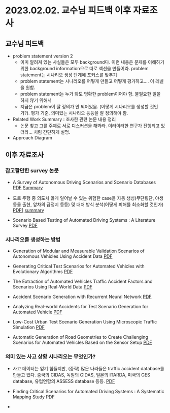 # 2023.02.02. 교수님 피드백 이후 자료조사

## 교수님 피드백
- problem statement version 2
  - 이미 알려져 있는 사실들은 모두 background다. 이런 내용은 문제를 이해하기 위한 background information으로 따로 섹션을 만들어라. problem statement는 시나리오 생성 단계에 포커스를 맞추기
  - problem statement는 시나리오를 어떻게 만들고 어떻게 평가하고.... 이 레벨을 원함.
  - problem statement는 누가 봐도 명확한 problem이어야 함. 불필요한 일을 하지 않기 위해서
  - 지금은 problem이 잘 정의가 안 되어있음. (어떻게 시나리오를 생성할 것인가?). 평가 기준, 의미있는 시나리오 등등을 잘 정의해야 함.
- Related Work Summary : 조사한 관련 논문 내용 정리
  - 논문 찾고 그를 주제로 서로 디스커션을 해봐라. 이러이러한 연구가 진행되고 있더라... 처럼 간단하게 설명.
- Approach Diagram

## 이후 자료조사 

### 참고할만한 survey 논문

- A Survey of Autonomous Driving Scenarios and Scenario Databases [PDF](/reference_summary/A_Survey_of_Autonomous_Driving_Scenarios_and_Scenario_Databases.pdf) [Summary](/reference_summary/A%20Survey%20of%20Autonomous%20Driving%20Scenarios%20and%20Scenario%20Databases.md)

- 도로 주행 중 의도치 않게 일어날 수 있는 위험한 case들 자동 생성(무단횡단, 야생동물 출현, 앞차의 급정지 등등) 및 대처 방식 분석(어떻게 피해를 최소화할 것인가) [PDF1](Generating%20Critical%20Test%20Scenarios%20for%20Automated%20Vehicles%20with%20Evolutionary%20Algorithms.pdf) [summary](reference_summary/Generating%20Critical%20Test%20Scenarios%20for%20Automated%20Vehicles%20with%20Evolutionary%20Algorithms_summary.md)

- Scenario Based Testing of Automated Driving Systems : A Literature Survey [PDF](../reference_summary/Scenario_Based_Testing_of_Automated_Driving_Systems_A_Literature_Survey.pdf)

### 시나리오를 생성하는 방법

- Generation of Modular and Measurable Validation Scenarios of Autonomous Vehicles Using Accident Data [PDF](../reference_summary/Generation_of_Modular_and_Measurable_Validation_Scenarios_for_Autonomous_Vehicles_Using_Accident_Data.pdf)

- Generating Critical Test Scenarios for Automated Vehicles with Evolutionary Algorithms [PDF](../reference_summary/Generating_Critical_Test_Scenarios_for_Automated_Vehicles_with_Evolutionary_Algorithms.pdf)

- The Extraction of Automated Vehicles Traffic Accident Factors and Scenarios Using Real-World Data [PDF](../reference_summary/The_Extraction_of_Automated_Vehicles_Traffic_Accident_Factors_and_Scenarios_Using_Real_World_Data.pdf)

- Accident Scenario Generation with Recurrent Neural Network [PDF](../reference_summary/Accident_Scenario_Generation_with_Recurrent_Neural_Networks.pdf)

- Analyzing Real-world Accidents for Test Scenario Generation for Automated Vehicle [PDF](../reference_summary/Analyzing_Real-world_Accidents_for_Test_Scenario_Generation_for_Automated_Vehicles.pdf)

- Low-Cost Urban Test Scenario Generation Using Microscopic Traffic Simulation [PDF](../reference_summary/Low-Cost_Urban_Test_Scenario_Generation_Using_Microscopic_Traffic_Simulation.pdf)

- Automatic Generation of Road Geometries to Create Challenging Scenarios for Automated Vehicles Based on the Sensor Setup [PDF](../reference_summary/Automatic_Generation_of_Road_Geometries_to_Create_Challenging_Scenarios_for_Automated_Vehicles_Based_on_the_Sensor_Setup.pdf)

### 의미 있는 사고 상황 시나리오는 무엇인가?

- 사고 데이터는 얻기 힘들지만, (중략) 많은 나라들은 traffic accident database를 만들고 있다. 중국의 CIDAS, 독일의 GIDAS, 일본의 ITARDA, 미국의 GES database, 유럽연합의 ASSESS database 등등. [PDF](/reference_summary/A_Survey_of_Autonomous_Driving_Scenarios_and_Scenario_Databases.pdf)

- Finding Critical Scenarios for Automated Driving Systems : A Systematic Mapping Study [PDF](../reference_summary/Finding_Critical_Scenarios_for_Automated_Driving_Systems_A_Systematic_Mapping_Study.pdf)

- 